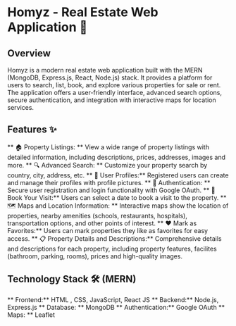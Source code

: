 # Homyz - Real Estate Web Application  🏡
## Overview
Homyz is a modern real estate web application built with the MERN (MongoDB, Express.js, React, Node.js) stack. It provides a platform for users to search, list, book, and explore various properties for sale or rent. The application offers a user-friendly interface, advanced search options, secure authentication, and integration with interactive maps for location services.

## Features ✨
** 🏠 Property Listings: ** View a wide range of property listings with detailed information, including descriptions, prices, addresses, images and more.
** 🔍 Advanced Search: ** Customize your property search by country, city, address, etc.
** 👤 User Profiles:**  Registered users can create and manage their profiles with profile pictures.
** 🔐 Authentication: ** Secure user registration and login functionality with Google OAuth.
** 📅 Book Your Visit:** Users can select a date to book a visit to the property.
** 🗺️ Maps and Location Information: ** Interactive maps show the location of properties, nearby amenities (schools, restaurants, hospitals), transportation options, and other points of interest.
** ❤️ Mark as Favorites:**  Users can mark properties they like as favorites for easy access.
** 📋 Property Details and Descriptions:** Comprehensive details and descriptions for each property, including property features, facilites (bathroom, parking, rooms), prices and high-quality images.

## Technology Stack 🛠️ (MERN)
** Frontend:** HTML , CSS, JavaScript, React JS
** Backend:** Node.js, Express.js
** Database: ** MongoDB
** Authentication:** Google OAuth
** Maps: ** Leaflet
